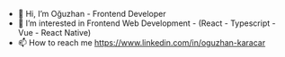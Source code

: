 - 👋 Hi, I’m Oğuzhan - Frontend Developer
- 👀 I’m interested in Frontend Web Development - (React - Typescript - Vue - React Native)
- 📫 How to reach me https://www.linkedin.com/in/oguzhan-karacar
